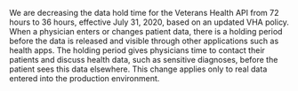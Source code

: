 We are decreasing the data hold time for the Veterans Health API from 72 hours to 36 hours, effective July 31, 2020, based on an updated VHA policy.  When a physician enters or changes patient data, there is a holding period before the data is released and visible through other applications such as health apps. The holding period gives physicians time to contact their patients and discuss health data, such as sensitive diagnoses, before the patient sees this data elsewhere. This change applies only to real data entered into the production environment.
